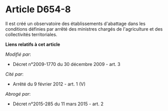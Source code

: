 # Article D654-8

Il est créé un observatoire des établissements d'abattage dans les conditions définies par arrêté des ministres chargés de
l'agriculture et des collectivités territoriales.

**Liens relatifs à cet article**

_Modifié par_:

  - Décret n°2009-1770 du 30 décembre 2009 - art. 3

_Cité par_:

  - Arrêté du 9 février 2012 - art. 1 (V)

_Abrogé par_:

  - Décret n°2015-285 du 11 mars 2015 - art. 2
